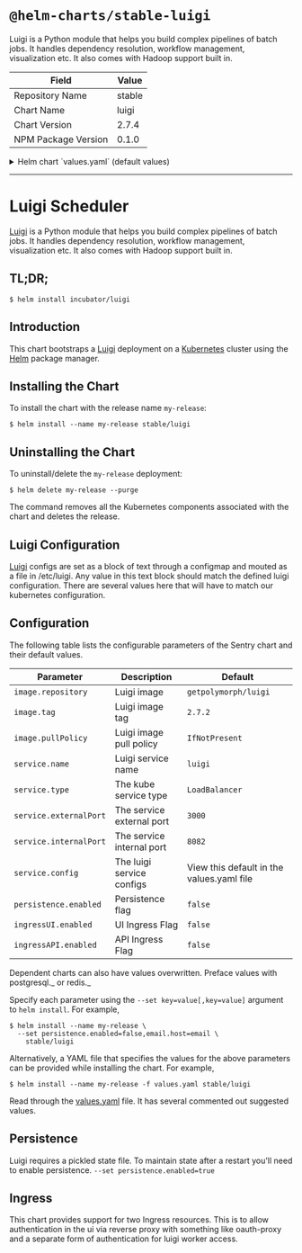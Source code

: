 # `@helm-charts/stable-luigi`

Luigi is a Python module that helps you build complex pipelines of batch jobs. It handles dependency resolution, workflow management, visualization etc. It also comes with Hadoop support built in.

| Field               | Value  |
| ------------------- | ------ |
| Repository Name     | stable |
| Chart Name          | luigi  |
| Chart Version       | 2.7.4  |
| NPM Package Version | 0.1.0  |

<details>

<summary>Helm chart `values.yaml` (default values)</summary>

```yaml
# Default values for luigi.
# This is a YAML-formatted file.
# Declare variables to be passed into your templates.
replicaCount: 1
image:
  repository: axiom/docker-luigi
  tag: 2.7.2-alpine
  pullPolicy: IfNotPresent

service:
  name: luigi
  type: LoadBalancer
  externalPort: 80

  # Luigi config: these values should mattch the luigi documentation
  # https://luigi.readthedocs.io/en/stable/configuration.html
  config: |
    [core]
    logging_conf_file=/etc/luigi/logging.cfg

    [scheduler]
    record_task_history=true
    state-path=/luigi/state/luigi-state.pickle

    [task_history]
    db_connection=mysql://luigi-mysql/luigidb

# creates a persistent volume claim for
# luigi state pickel
persistence:
  enabled: false
  size: 1G
  accessMode: ReadWriteOnce

# Ingress for ui access for use with authentication like oauth-proxy
# depending on the authentication you use. You may only need one ingress.
ingressUI:
  enabled: false
  path: /
  # Used to create an Ingress record.
  # hosts:
  # - chart-example.local
  # annotations:
  #   kubernetes.io/ingress.class: nginx
  #   kubernetes.io/tls-acme: "true"
  # tls:
  # Secrets must be manually created in the namespace.
  # - secretName: chart-example-tls
  #   hosts:
  #     - chart-example.local

# Ingress for api access viahttps and whatever authentication you use
ingressAPI:
  enabled: false
  path: /
  # Used to create an Ingress record.
  # hosts:
  # - chart-example.local
  # annotations:
  #   kubernetes.io/ingress.class: nginx
  #   kubernetes.io/tls-acme: "true"
  # tls:
  # Secrets must be manually created in the namespace.
  # - secretName: chart-example-tls
  #   hosts:
  #     - chart-example.local

resources:
  {}
  # We usually recommend not to specify default resources and to leave this as a conscious
  # choice for the user. This also increases chances charts run on environments with little
  # resources, such as Minikube. If you do want to specify resources, uncomment the following
  # lines, adjust them as necessary, and remove the curly braces after 'resources:'.
  # limits:
  #  cpu: 100m
  #  memory: 128Mi
  # requests:
  #  cpu: 100m
  #  memory: 128Mi

mysql:
  mysqlDatabase: luigidb
  mysqlAllowEmptyPassword: true
  persistence:
    enabled: false
```

</details>

---

# Luigi Scheduler

[Luigi](https://github.com/spotify/luigi) is a Python module that helps you build complex pipelines of batch jobs. It handles dependency resolution, workflow management, visualization etc. It also comes with Hadoop support built in.

## TL;DR;

```console
$ helm install incubator/luigi
```

## Introduction

This chart bootstraps a [Luigi](https://github.com/spotify/luigi) deployment on a [Kubernetes](http://kubernetes.io) cluster using the [Helm](https://helm.sh) package manager.

## Installing the Chart

To install the chart with the release name `my-release`:

```console
$ helm install --name my-release stable/luigi
```

## Uninstalling the Chart

To uninstall/delete the `my-release` deployment:

```console
$ helm delete my-release --purge
```

The command removes all the Kubernetes components associated with the chart and deletes the release.

## Luigi Configuration

[Luigi](https://github.com/spotify/luigi) configs are set as a block of text through a configmap and mouted as a file in /etc/luigi. Any value in this text block should match the defined luigi configuration. There are several values here that will have to match our kubernetes configuration.

## Configuration

The following table lists the configurable parameters of the Sentry chart and their default values.

| Parameter              | Description               | Default                                   |
| ---------------------- | ------------------------- | ----------------------------------------- |
| `image.repository`     | Luigi image               | `getpolymorph/luigi`                      |
| `image.tag`            | Luigi image tag           | `2.7.2`                                   |
| `image.pullPolicy`     | Luigi image pull policy   | `IfNotPresent`                            |
| `service.name`         | Luigi service name        | `luigi`                                   |
| `service.type`         | The kube service type     | `LoadBalancer`                            |
| `service.externalPort` | The service external port | `3000`                                    |
| `service.internalPort` | The service internal port | `8082`                                    |
| `service.config`       | The luigi service configs | View this default in the values.yaml file |
| `persistence.enabled`  | Persistence flag          | `false`                                   |
| `ingressUI.enabled`    | UI Ingress Flag           | `false`                                   |
| `ingressAPI.enabled`   | API Ingress Flag          | `false`                                   |

Dependent charts can also have values overwritten. Preface values with postgresql._ or redis._

Specify each parameter using the `--set key=value[,key=value]` argument to `helm install`. For example,

```console
$ helm install --name my-release \
  --set persistence.enabled=false,email.host=email \
    stable/luigi
```

Alternatively, a YAML file that specifies the values for the above parameters can be provided while installing the chart. For example,

```console
$ helm install --name my-release -f values.yaml stable/luigi
```

Read through the [values.yaml](values.yaml) file. It has several commented out suggested values.

## Persistence

Luigi requires a pickled state file. To maintain state after a restart you'll need to enable persistence.
`--set persistence.enabled=true`

## Ingress

This chart provides support for two Ingress resources. This is to allow authentication in the ui via reverse proxy with something like oauth-proxy and a separate form of authentication for luigi worker access.
